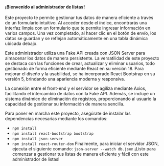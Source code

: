 
#### **¡Bienvenido al administrador de listas!**
Este proyecto te permite gestionar tus datos de manera eficiente a través de un formulario intuitivo. 
Al acceder desde el índice, encontrarás una interfaz limpia con un formulario que te permite ingresar información en varios campos. 
Una vez completado, al hacer clic en el botón de envío, los datos se guardan y se reflejan automáticamente en una tabla dinámica ubicada debajo.

Este administrador utiliza una Fake API creada con JSON Server para almacenar los datos de manera persistente. La versatilidad de este proyecto se destaca con las funciones de crear, actualizar y eliminar usuarios, todo gestionado de forma eficiente mediante React en su versión 18. Para mejorar el diseño y la usabilidad, se ha incorporado React Bootstrap en su versión 5, brindando una apariencia moderna y responsiva.

La conexión entre el front-end y el servidor se agiliza mediante Axios, facilitando el intercambio de datos con la Fake API. Además, se incluye un sistema dinámico de eliminación de registros, proporcionando al usuario la capacidad de gestionar su información de manera sencilla.

Para poner en marcha este proyecto, asegúrate de instalar las dependencias necesarias mediante los comandos:

+ `npm install`
+ `npm install react-bootstrap bootstrap`
+ `npm install json-server`
+ `npm install react-router-dom`
Finalmente, para iniciar el servidor JSON, ejecuta el siguiente comando: `json-server --watch db.json`
¡Listo para comenzar a gestionar tus listas de manera eficiente y fácil con este administrador de listas!
